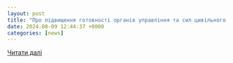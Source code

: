 ```yaml
---
layout: post
title: "Про підвищення готовності органів управління та сил цивільного захисту до дій при можливому виникненні надзвичайних ситуацій осінньо-зимового періоду 2024-2025 років | Івано-Франківська обласна державна адміністрація"
date: 2024-08-09 12:44:37 +0000
categories: [news]
---
```


[Читати далі](https://www.if.gov.ua/npas/pro-pidvyshchennia-hotovnosti-orhaniv-upravlinnia-ta-syl-tsyvilnoho-zakhystu-do-dii-pry-mozhlyvomu-vynyknenni-nadzvychainykh-sytuatsii-osinno-zymovoho-periodu-2024-2025-rokiv)
